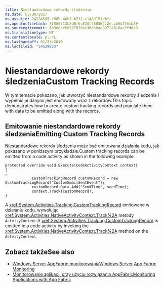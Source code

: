 ```yaml
---
title: Niestandardowe rekordy śledzenia
ms.date: 03/30/2017
ms.assetid: 24284565-c68b-40bf-b7f1-e148d151a6fc
ms.openlocfilehash: 7f866713b5d6f6c82dff80864f2eccb5d2f6cb30
ms.sourcegitcommit: 6b308cf6d627d78ee36dbbae8972a310ac7fd6c8
ms.translationtype: MT
ms.contentlocale: pl-PL
ms.lasthandoff: 01/23/2019
ms.locfileid: "54529833"
---
```

# <a name="custom-tracking-records"></a><span data-ttu-id="4d2b3-102">Niestandardowe rekordy śledzenia</span><span class="sxs-lookup"><span data-stu-id="4d2b3-102">Custom Tracking Records</span></span>
<span data-ttu-id="4d2b3-103">W tym temacie pokazano, jak utworzyć niestandardowe rekordy śledzenia i wypełnić je danymi jest emitowany wraz z rekordów.</span><span class="sxs-lookup"><span data-stu-id="4d2b3-103">This topic demonstrates how to create custom tracking records and populate them with data to be emitted along with the records.</span></span>  
  
## <a name="emitting-custom-tracking-records"></a><span data-ttu-id="4d2b3-104">Emitowanie niestandardowe rekordy śledzenia</span><span class="sxs-lookup"><span data-stu-id="4d2b3-104">Emitting Custom Tracking Records</span></span>  
 <span data-ttu-id="4d2b3-105">Niestandardowe rekordy śledzenia może być emitowana działania kodu, jak pokazano w poniższym przykładzie.</span><span class="sxs-lookup"><span data-stu-id="4d2b3-105">Custom tracking records can be emitted from a code activity as shown in the following example.</span></span>  
  
```  
protected override void Execute(CodeActivityContext context)  
{  
…  
            CustomTrackingRecord customRecord = new CustomTrackingRecord("CustomEmailSentEvent");  
            customRecord.Data.Add("SendTime", sendTime);  
            context.Track(customRecord);  
}  
```  
  
 <span data-ttu-id="4d2b3-106">A <xref:System.Activities.Tracking.CustomTrackingRecord> emitowane w działaniu kodu, wywołując <xref:System.Activities.NativeActivityContext.Track%2A> metody `ActvityContext`.</span><span class="sxs-lookup"><span data-stu-id="4d2b3-106">A <xref:System.Activities.Tracking.CustomTrackingRecord> is emitted in a code activity by invoking the <xref:System.Activities.NativeActivityContext.Track%2A> method on the `ActvityContext`.</span></span>  
  
## <a name="see-also"></a><span data-ttu-id="4d2b3-107">Zobacz także</span><span class="sxs-lookup"><span data-stu-id="4d2b3-107">See also</span></span>
- [<span data-ttu-id="4d2b3-108">Windows Server AppFabric monitorowania</span><span class="sxs-lookup"><span data-stu-id="4d2b3-108">Windows Server App Fabric Monitoring</span></span>](https://go.microsoft.com/fwlink/?LinkId=201273)
- [<span data-ttu-id="4d2b3-109">Monitorowanie aplikacji przy użyciu rozwiązania AppFabric</span><span class="sxs-lookup"><span data-stu-id="4d2b3-109">Monitoring Applications with App Fabric</span></span>](https://go.microsoft.com/fwlink/?LinkId=201275)
